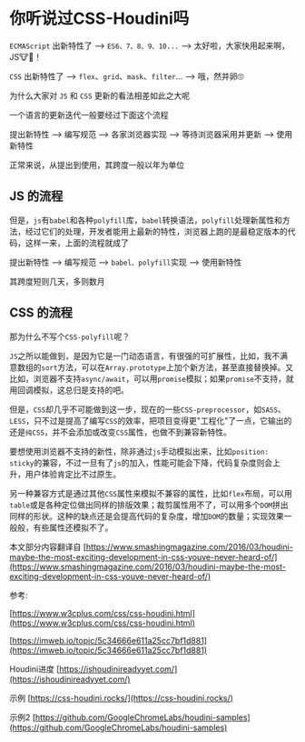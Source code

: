 # 你听说过CSS-Houdini吗


`ECMAScript` 出新特性了 --> `ES6、7、8、9、10...` --> 太好啦，大家快用起来啊，JS🐮🍻！

`CSS` 出新特性了 --> `flex`、`grid`、`mask`、`filter`... --> 哦，然并卵🙄

为什么大家对 `JS` 和 `CSS` 更新的看法相差如此之大呢

一个语言的更新迭代一般要经过下面这个流程

提出新特性 --> 编写规范 --> 各家浏览器实现 --> 等待浏览器采用并更新 --> 使用新特性

正常来说，从提出到使用，其跨度一般以年为单位

## JS 的流程

但是，`js`有`babel`和各种`polyfill`库，`babel`转换语法，`polyfill`处理新属性和方法，经过它们的处理，开发者能用上最新的特性，浏览器上跑的是最稳定版本的代码，这样一来，上面的流程就成了

提出新特性 --> 编写规范 --> `babel、polyfill`实现 --> 使用新特性

其跨度短则几天，多则数月

## CSS 的流程

那为什么不写个`CSS-polyfill`呢？

`JS`之所以能做到，是因为它是一门动态语言，有很强的可扩展性，比如，我不满意数组的`sort`方法，可以在`Array.prototype`上加个新方法，甚至直接替换掉。又比如，浏览器不支持`async/await`，可以用`promise`模拟；如果`promise`不支持，就用回调模拟，这总归是支持的吧。

但是，`CSS`却几乎不可能做到这一步，现在的一些`CSS-preprocessor`，如`SASS`、`LESS`，只不过是提高了编写`CSS`的效率，把项目变得更"工程化"了一点，它输出的还是`纯CSS`，并不会添加或改变`CSS`属性，也做不到兼容新特性。

要想使用浏览器不支持的新性，除非通过`js`手动模拟出来，比如`position: sticky`的兼容，不过一旦有了`js`的加入，性能可能会下降，代码复杂度则会上升，用户体验肯定比不过原生。

另一种兼容方式是通过其他`CSS`属性来模拟不兼容的属性，比如`flex`布局，可以用`table`或是各种定位做出同样的排版效果；裁剪属性用不了，可以用多个`DOM`拼出同样的形状。这种的缺点还是会提高代码的复杂度，增加`DOM`的数量；实现效果一般般，有些属性还模拟不了。

本文部分内容翻译自 [https://www.smashingmagazine.com/2016/03/houdini-maybe-the-most-exciting-development-in-css-youve-never-heard-of/](https://www.smashingmagazine.com/2016/03/houdini-maybe-the-most-exciting-development-in-css-youve-never-heard-of/)

参考:
  
  [https://www.w3cplus.com/css/css-houdini.html](https://www.w3cplus.com/css/css-houdini.html)

  [https://imweb.io/topic/5c34666e611a25cc7bf1d881](https://imweb.io/topic/5c34666e611a25cc7bf1d881)

Houdini进度 [https://ishoudinireadyyet.com/](https://ishoudinireadyyet.com/)

示例 [https://css-houdini.rocks/](https://css-houdini.rocks/)

示例2 [https://github.com/GoogleChromeLabs/houdini-samples](https://github.com/GoogleChromeLabs/houdini-samples)
